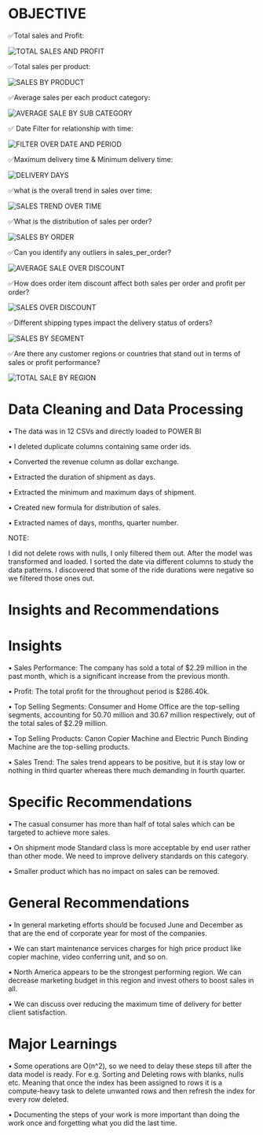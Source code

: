 # OBJECTIVE

✅Total sales and Profit:


![TOTAL SALES AND PROFIT](https://github.com/S-ahmed75/DATA_ANALYST/assets/41890981/7043670f-64f8-40ff-ba08-986e78c037f8)


✅Total sales per product:


![SALES BY PRODUCT](https://github.com/S-ahmed75/DATA_ANALYST/assets/41890981/c76b9c6a-cc6d-43e1-9d34-1a7bc0dd6bce)


✅Average sales per each product category:


![AVERAGE SALE BY SUB CATEGORY](https://github.com/S-ahmed75/DATA_ANALYST/assets/41890981/37947349-138c-49c5-96a1-9308b1d02cdb)


✅ Date Filter for relationship with time:


![FILTER OVER DATE AND PERIOD](https://github.com/S-ahmed75/DATA_ANALYST/assets/41890981/59144e3d-ab7f-45d3-b878-c17382bfbbed)


✅Maximum delivery time & Minimum delivery time:


![DELIVERY DAYS](https://github.com/S-ahmed75/DATA_ANALYST/assets/41890981/25d97543-bc89-4b71-8ad3-a7e1d31a0ca7)


✅what is the overall trend in sales over time:


![SALES TREND OVER TIME](https://github.com/S-ahmed75/DATA_ANALYST/assets/41890981/7d6ee463-022d-4031-80bd-a96f1e9ecaff)


✅What is the distribution of sales per order? 


![SALES BY ORDER ](https://github.com/S-ahmed75/DATA_ANALYST/assets/41890981/79fb7a0d-cfe8-4ccb-8846-f7cb3e2b7436)


✅Can you identify any outliers in sales_per_order?


![AVERAGE SALE OVER DISCOUNT](https://github.com/S-ahmed75/DATA_ANALYST/assets/41890981/b7a6e031-22cc-44ca-82dd-017ece0cc86d)


✅How does order item discount affect both sales per order and profit per order? 


![SALES OVER DISCOUNT](https://github.com/S-ahmed75/DATA_ANALYST/assets/41890981/e53c848e-bb7a-4241-bbad-182194381582)


✅Different shipping types impact the delivery status of orders? 


![SALES BY SEGMENT](https://github.com/S-ahmed75/DATA_ANALYST/assets/41890981/a5ae5180-f5d4-4d64-b5bc-47858d6e06f4)


✅Are there any customer regions or countries that stand out in terms of sales or profit performance?


![TOTAL SALE BY REGION](https://github.com/S-ahmed75/DATA_ANALYST/assets/41890981/a3891ea0-c9bc-4168-afa4-e60c4a94b68c)


# Data Cleaning and Data Processing

•	The data was in 12 CSVs and directly loaded to POWER BI

•	I deleted duplicate columns containing same order ids.

•	Converted the revenue column as dollar exchange.

•	Extracted the duration of shipment as days.

•	Extracted the minimum and maximum days of shipment.

•	Created new formula for distribution of sales.

•	Extracted names of days, months, quarter number.

NOTE:

I did not delete rows with nulls, I only filtered them out. After the model was transformed and loaded. I sorted the date via different columns to study the data patterns. I discovered that some of the ride durations were negative so we filtered those ones out.

# Insights and Recommendations

# Insights
 
•  Sales Performance: The company has sold a total of $2.29 million in the past month, which is a significant increase from the previous month.

•  Profit: The total profit for the throughout period is $286.40k. 

•  Top Selling Segments: Consumer and Home Office are the top-selling segments, accounting for 50.70 million and 30.67 million respectively, out of the total sales of $2.29 million. 

•  Top Selling Products: Canon Copier Machine and Electric Punch Binding Machine are the top-selling products. 

•  Sales Trend: The sales trend appears to be positive, but it is stay low or nothing in third quarter whereas there much demanding in fourth quarter.

# Specific Recommendations

•	The casual consumer has more than half of total sales which can be targeted to achieve more sales.

•	On shipment mode Standard class is more acceptable by end user rather than other mode. We need to improve delivery standards on this category.

•	Smaller product which has no impact on sales can be removed.

# General Recommendations

•	In general marketing efforts should be focused June and December as that are the end of corporate year for most of the companies.

•	We can start maintenance services charges for high price product like copier machine, video conferring unit, and so on.

•	North America appears to be the strongest performing region. We can decrease marketing budget in this region and invest others to boost sales in all.

•	We can discuss over reducing the maximum time of delivery for better client satisfaction.


# Major Learnings

•	Some operations are O(n^2), so we need to delay these steps till after the data model is ready. For e.g. Sorting and Deleting rows with blanks, nulls etc. Meaning that once the index has been assigned to rows it is a compute-heavy task to delete unwanted rows and then refresh the index for every row deleted.

•	Documenting the steps of your work is more important than doing the work once and forgetting what you did the last time.



